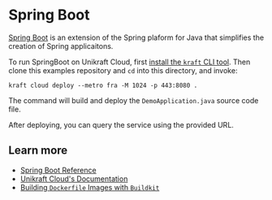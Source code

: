 # Spring Boot

[Spring Boot](https://spring.io/projects/spring-boot) is an extension of the Spring plaform for Java that simplifies the creation of Spring applicaitons.

To run SpringBoot on Unikraft Cloud, first [install the `kraft` CLI tool](https://unikraft.org/docs/cli).
Then clone this examples repository and `cd` into this directory, and invoke:

```console
kraft cloud deploy --metro fra -M 1024 -p 443:8080 .
```

The command will build and deploy the `DemoApplication.java` source code file.

After deploying, you can query the service using the provided URL.

## Learn more

- [Spring Boot Reference](https://docs.spring.io/spring-boot/docs/current/reference/html/)
- [Unikraft Cloud's Documentation](https://unikraft.cloud/docs/)
- [Building `Dockerfile` Images with `Buildkit`](https://unikraft.org/guides/building-dockerfile-images-with-buildkit)
